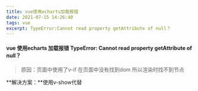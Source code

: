 ```yaml
---
title: vue使用echarts加载报错
date: 2021-07-15 14:26:40
tags: vue
excerpt: TypeError:Cannot read property getAttribute of null？
---
```


#### vue 使用echarts 加载报错 TypeError: Cannot read property getAttribute of null？



> 原因：页面中使用了v-if 在页面中没有找到dom 所以渲染时找不到节点



**解决方案：**使用v-show代替

